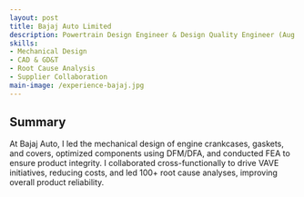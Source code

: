 ```yaml
---
layout: post
title: Bajaj Auto Limited
description: Powertrain Design Engineer & Design Quality Engineer (Aug 2018 – Dec 2021) — Mechanical design, validation, and optimization of ICE/EV systems.
skills:
- Mechanical Design
- CAD & GD&T
- Root Cause Analysis
- Supplier Collaboration
main-image: /experience-bajaj.jpg
---
```


## Summary

At Bajaj Auto, I led the mechanical design of engine crankcases, gaskets, and covers, optimized components using DFM/DFA, and conducted FEA to ensure product integrity. I collaborated cross-functionally to drive VAVE initiatives, reducing costs, and led 100+ root cause analyses, improving overall product reliability.
